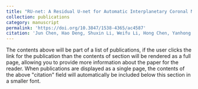```yaml
---
title: "RU-net: A Residual U-net for Automatic Interplanetary Coronal Mass Ejection Detection"
collection: publications
category: manuscript
permalink: 'https://doi.org/10.3847/1538-4365/ac4587'
citation: 'Jun Chen, Hao Deng, Shuxin Li, Weifu Li, Hong Chen, Yanhong Chen, Bingxian Luo. <i>The Astrophysical Journal Supplement Series</i>.'
---
```


The contents above will be part of a list of publications, if the user clicks the link for the publication than the contents of section will be rendered as a full page, allowing you to provide more information about the paper for the reader. When publications are displayed as a single page, the contents of the above "citation" field will automatically be included below this section in a smaller font.
